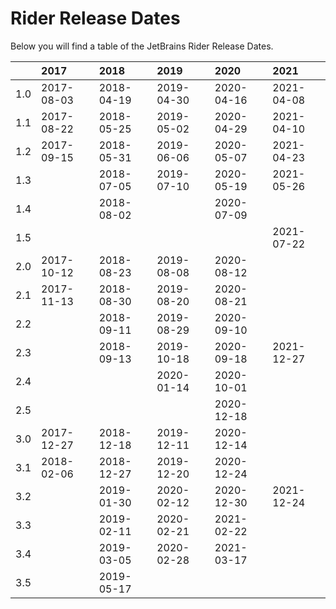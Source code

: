 # Rider Release Dates
Below you will find a table of the JetBrains Rider Release Dates.

|     | 2017       | 2018       | 2019       | 2020       | 2021       |
|----:|:-----------|:-----------|:-----------|:-----------|:-----------|
| 1.0 | 2017-08-03 | 2018-04-19 | 2019-04-30 | 2020-04-16 | 2021-04-08 |
| 1.1 | 2017-08-22 | 2018-05-25 | 2019-05-02 | 2020-04-29 | 2021-04-10 |
| 1.2 | 2017-09-15 | 2018-05-31 | 2019-06-06 | 2020-05-07 | 2021-04-23 |
| 1.3 |            | 2018-07-05 | 2019-07-10 | 2020-05-19 | 2021-05-26 |
| 1.4 |            | 2018-08-02 |            | 2020-07-09 |            |
| 1.5 |            |            |            |            | 2021-07-22 |
| 2.0 | 2017-10-12 | 2018-08-23 | 2019-08-08 | 2020-08-12 |            |
| 2.1 | 2017-11-13 | 2018-08-30 | 2019-08-20 | 2020-08-21 |            |
| 2.2 |            | 2018-09-11 | 2019-08-29 | 2020-09-10 |            |
| 2.3 |            | 2018-09-13 | 2019-10-18 | 2020-09-18 | 2021-12-27 |
| 2.4 |            |            | 2020-01-14 | 2020-10-01 |            |
| 2.5 |            |            |            | 2020-12-18 |            |
| 3.0 | 2017-12-27 | 2018-12-18 | 2019-12-11 | 2020-12-14 |            |
| 3.1 | 2018-02-06 | 2018-12-27 | 2019-12-20 | 2020-12-24 |            |
| 3.2 |            | 2019-01-30 | 2020-02-12 | 2020-12-30 | 2021-12-24 |
| 3.3 |            | 2019-02-11 | 2020-02-21 | 2021-02-22 |            |
| 3.4 |            | 2019-03-05 | 2020-02-28 | 2021-03-17 |            |
| 3.5 |            | 2019-05-17 |            |            |            |